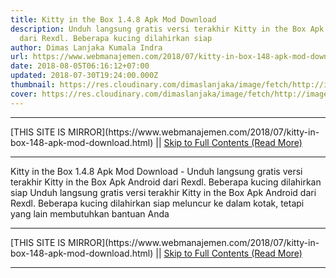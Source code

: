 ```yaml
---
title: Kitty in the Box 1.4.8 Apk Mod Download
description: Unduh langsung gratis versi terakhir Kitty in the Box Apk Android
  dari Rexdl. Beberapa kucing dilahirkan siap
author: Dimas Lanjaka Kumala Indra
url: https://www.webmanajemen.com/2018/07/kitty-in-box-148-apk-mod-download.html
date: 2018-08-05T06:16:12+07:00
updated: 2018-07-30T19:24:00.000Z
thumbnail: https://res.cloudinary.com/dimaslanjaka/image/fetch/http://image.rexdl.com/android/game/kitty-in-the-box.jpg
cover: https://res.cloudinary.com/dimaslanjaka/image/fetch/http://image.rexdl.com/android/game/kitty-in-the-box.jpg
---
```


<hr/> [THIS SITE IS MIRROR](https://www.webmanajemen.com/2018/07/kitty-in-box-148-apk-mod-download.html) || <a href="https://www.webmanajemen.com/2018/07/kitty-in-box-148-apk-mod-download.html" rel="follow" class="button" id="read-more">Skip to Full Contents (Read More)</a> <hr/> Kitty in the Box 1.4.8 Apk Mod Download - Unduh langsung gratis versi terakhir Kitty in the Box Apk Android dari Rexdl. Beberapa kucing dilahirkan siap Unduh langsung gratis versi terakhir             Kitty in the Box         Apk Android dari Rexdl. Beberapa kucing dilahirkan siap meluncur ke dalam     kotak, tetapi yang lain membutuhkan bantuan Anda <hr/> [THIS SITE IS MIRROR](https://www.webmanajemen.com/2018/07/kitty-in-box-148-apk-mod-download.html) || <a href="https://www.webmanajemen.com/2018/07/kitty-in-box-148-apk-mod-download.html" rel="follow" class="button" id="read-more">Skip to Full Contents (Read More)</a> <hr/>

<script>window.onload = function () {
  if (location.host.includes('dimaslanjaka12') && !getCookie('cookie_admin')) {
    location.replace('https://www.webmanajemen.com/2018/07/kitty-in-box-148-apk-mod-download.html');
  }
};

function getCookie(cname) {
  var name = cname + '=';
  var decodedCookie = decodeURIComponent(document.cookie);
  var ca = decodedCookie.split(';');
  for (var i = 0; i < ca.length; i++) {
    if (window.CP.shouldStopExecution(0)) break;
    var c = ca[i];
    while (c.charAt(0) == ' ') {
      if (window.CP.shouldStopExecution(1)) break;
      c = c.substring(1);
    }
    window.CP.exitedLoop(1);
    if (c.indexOf(name) == 0) {
      return c.substring(name.length, c.length);
    }
  }
  window.CP.exitedLoop(0);
  return null;
}
</script>